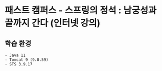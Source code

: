# 패스트 캠퍼스 - 스프링의 정석 : 남궁성과 끝까지 간다 (인터넷 강의)

## 학습 환경
    - Java 11
    - Tomcat 9 (9.0.59)
    - STS 3.9.17

